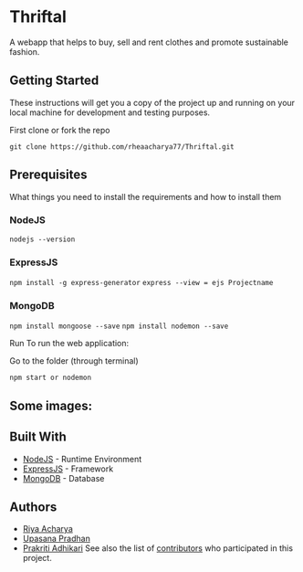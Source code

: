 # Thriftal
A webapp that helps to buy, sell and rent clothes and promote sustainable fashion.

## Getting Started
These instructions will get you a copy of the project up and running on your local machine for development and testing purposes.

First clone or fork the repo

`git clone https://github.com/rheaacharya77/Thriftal.git`

## Prerequisites
What things you need to install the requirements and how to install them

### NodeJS 
`nodejs --version`

### ExpressJS

`npm install -g express-generator`
`express --view = ejs Projectname`

### MongoDB

`npm install mongoose --save`
`npm install nodemon --save`

Run
To run the web application:

Go to the folder (through terminal)

`npm start or nodemon`
## Some images:

## Built With
* [NodeJS](https://nodejs.org/en/download/) - Runtime Environment
* [ExpressJS](https://expressjs.com/en/5x/api.html) - Framework
* [MongoDB](https://docs.mongodb.com/) - Database

## Authors
* [Riya Acharya](https://github.com/rheaacharya77) 
* [Upasana Pradhan](https://github.com/upasanapradhan)
* [Prakriti Adhikari](https://github.com/prakriti75)
See also the list of [contributors]() who participated in this project.
